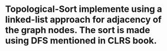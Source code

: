 # Topological-Sort implemente using a linked-list approach for adjacency of the graph nodes. The sort is made using DFS mentioned in CLRS book.
